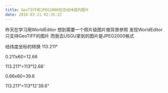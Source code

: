 ```yaml
---
title: GeoTIFF和JPEG2000包含经纬度的图片
date: 2016-03-21 02:35:22
---
```


昨天在学习用WorldEditor
想到需要一个照片级图片做背景参照
发现WorldEditor只支持GeoTIFF的图片
而我去USGU拿到的图片是JPEG2000格式

经纬度坐标的转换
113.211°

0.211x60=12.66

113.211°=113°12.66'

0.66x60=39.6

113.211°=113°12'39.6"

